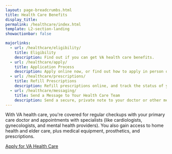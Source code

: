 ```yaml
---
layout: page-breadcrumbs.html
title: Health Care Benefits
display_title: 
permalink: /healthcare/index.html
template: L2-section-landing
showactionbar: false

majorlinks:
  - url: /healthcare/eligibility/
    title: Eligibility
    description: Find out if you can get VA health care benefits.
  - url: /healthcare/apply/
    title: Application Process
    description: Apply online now, or find out how to apply in person or by phone or mail.
  - url: /healthcare/prescriptions/
    title: Refill Prescriptions
    description: Refill prescriptions online, and track the status of your refills.
  - url: /healthcare/messaging/
    title: Send a Message to Your Health Care Team
    description: Send a secure, private note to your doctor or other members of your VA health care team.
---
```


<div class="va-introtext">

With VA health care, you're covered for regular checkups with your primary care doctor and appointments with specialists (like cardiologists, gynecologists, and mental health providers). You also gain access to home health and elder care, plus medical equipment, prosthetics, and prescriptions.

</div>

<a class="usa-button-primary va-button-primary" href="/healthcare/apply/application/introduction">Apply for VA Health Care</a>

